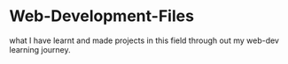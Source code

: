 # Web-Development-Files
what I have learnt and made projects in this field through out my web-dev learning journey.
